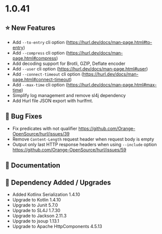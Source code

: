 # 1.0.41

## ⭐ New Features

- Add `--to-entry` cli option (<https://hurl.dev/docs/man-page.html#to-entry>)
- Add `--compress` cli option (<https://hurl.dev/docs/man-page.html#compress>)
- Add decoding support for Brotli, GZIP, Deflate encoder
- Add `--user` cli option (<https://hurl.dev/docs/man-page.html#user>)
- Add `--connect-timeout` cli option (<https://hurl.dev/docs/man-page.html#connect-timeout>)
- Add `--max-time` cli option (<https://hurl.dev/docs/man-page.html#max-time>)
- Simplify log management and remove sl4j dependency
- Add Hurl file JSON export with hurlfmt.

## 🐞 Bug Fixes

- Fix predicates with not qualifier <https://github.com/Orange-OpenSource/hurl/issues/39> 
- Remove `Content-Length` request header when request body is empty
- Output only last HTTP response headers when using `--include` option <https://github.com/Orange-OpenSource/hurl/issues/59>
 
## 📔 Documentation

## 🔨 Dependency Added / Upgrades

- Added Kotlinx Serialization 1.4.10
- Upgrade to Kotlin 1.4.10
- Upgrade to Junit 5.7.0
- Upgrade to SL4J 1.7.30
- Upgrade to Jackson 2.11.3
- Upgrade to jsoup 1.13.1
- Upgrade to Apache HttpComponents 4.5.13